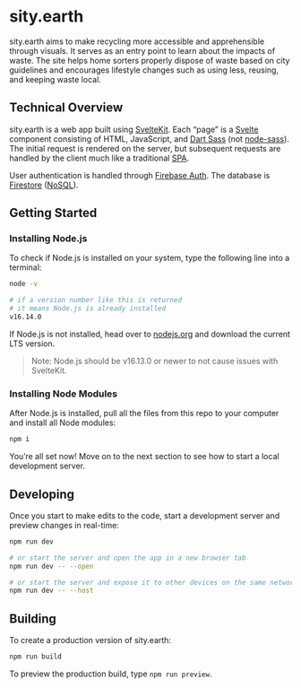 # sity.earth

sity.earth aims to make recycling more accessible and apprehensible through visuals. It serves as an entry point to learn about the impacts of waste. The site helps home sorters properly dispose of waste based on city guidelines and encourages lifestyle changes such as using less, reusing, and keeping waste local.

## Technical Overview

sity.earth is a web app built using [SvelteKit](https://kit.svelte.dev/). Each “page” is a [Svelte](https://svelte.dev/) component consisting of HTML, JavaScript, and [Dart Sass](https://sass-lang.com/dart-sass) (not [node-sass](https://www.npmjs.com/package/node-sass)). The initial request is rendered on the server, but subsequent requests are handled by the client much like a traditional [SPA](https://en.wikipedia.org/wiki/Single-page_application).

User authentication is handled through [Firebase Auth](https://firebase.google.com/docs/auth). The database is [Firestore](https://firebase.google.com/docs/firestore) ([NoSQL](https://en.wikipedia.org/wiki/NoSQL)).


## Getting Started

### Installing Node.js

To check if Node.js is installed on your system, type the following line into a terminal: 

```bash
node -v

# if a version number like this is returned
# it means Node.js is already installed
v16.14.0
```

If Node.js is not installed, head over to [nodejs.org](https://nodejs.org/en/) and download the current LTS version. 

> Note: Node.js should be v16.13.0 or newer to not cause issues with SvelteKit.

### Installing Node Modules

After Node.js is installed, pull all the files from this repo to your computer and install all Node modules:

```bash
npm i
```

You’re all set now! Move on to the next section to see how to start a local development server.

## Developing

Once you start to make edits to the code, start a development server and preview changes in real-time:

```bash
npm run dev

# or start the server and open the app in a new browser tab
npm run dev -- --open

# or start the server and expose it to other devices on the same network
npm run dev -- --host
```

## Building

To create a production version of sity.earth:

```bash
npm run build
```

To preview the production build, type `npm run preview`.
